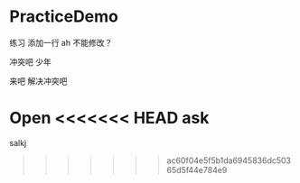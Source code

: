 # PracticeDemo
练习
添加一行
ah
不能修改？

冲突吧 少年

来吧 解决冲突吧

Open
<<<<<<< HEAD
ask
=======
salkj
>>>>>>> ac60f04e5f5b1da6945836dc50365d5f44e784e9
